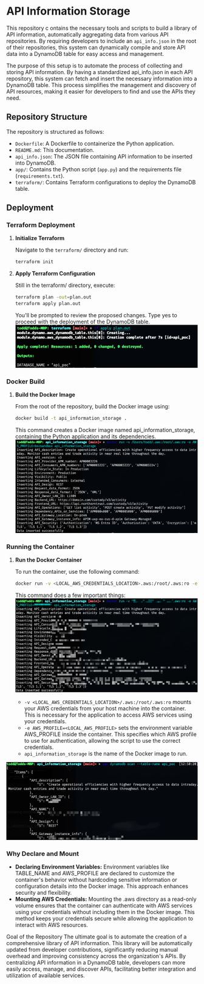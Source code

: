 # API Information Storage

This repository c ontains the necessary tools and scripts to build a library of API information, automatically aggregating data from various API repositories. By requiring developers to include an `api_info.json` in the root of their repositories, this system can dynamically compile and store API data into a DynamoDB table for easy access and management.

The purpose of this setup is to automate the process of collecting and storing API information. By having a standardized api_info.json in each API repository, this system can fetch and insert the necessary information into a DynamoDB table. This process simplifies the management and discovery of API resources, making it easier for developers to find and use the APIs they need.

## Repository Structure

The repository is structured as follows:

- `Dockerfile`: A Dockerfile to containerize the Python application.
- `README.md`: This documentation.
- `api_info.json`: The JSON file containing API information to be inserted into DynamoDB.
- `app/`: Contains the Python script (`app.py`) and the requirements file (`requirements.txt`).
- `terraform/`: Contains Terraform configurations to deploy the DynamoDB table.

## Deployment

### Terraform Deployment

1. **Initialize Terraform**

   Navigate to the `terraform/` directory and run:

   ```sh
   terraform init
   ```

2. **Apply Terraform Configuration**

    Still in the terraform/ directory, execute:

    ```sh
    terraform plan -out=plan.out
    terraform apply plan.out
    ```
    You'll be prompted to review the proposed changes. Type yes to proceed with the deployment of the DynamoDB table.
   ![tf.png](images%2Ftf.png)
### Docker Build
1. **Build the Docker Image**

    From the root of the repository, build the Docker image using:

    ```sh
    docker build -t api_information_storage .
    ```
    This command creates a Docker image named api_information_storage, containing the Python application and its dependencies.
   ![docker_build.png](images%2Fdocker_build.png)
### Running the Container
1. **Run the Docker Container**

    To run the container, use the following command:

    ```sh
    docker run -v <LOCAL_AWS_CREDENTIALS_LOCATION>.aws:/root/.aws:ro -e AWS_PROFILE=<LOCAL_AWS_PROFILE> api_information_storage
    ``` 
   This command does a few important things:
    ![docker_run.jpg](images%2Fdocker_run.jpg)
   * `-v <LOCAL_AWS_CREDENTIALS_LOCATION>/.aws:/root/.aws:ro` mounts your AWS credentials from your host machine into the container. This is necessary for the application to access AWS services using your credentials.
   * `-e AWS_PROFILE=<LOCAL_AWS_PROFILE>` sets the environment variable AWS_PROFILE inside the container. This specifies which AWS profile to use for authentication, allowing the script to use the correct credentials.
   * `api_information_storage` is the name of the Docker image to run.

![stored_info.jpg](images%2Fstored_info.jpg)
### Why Declare and Mount
* **Declaring Environment Variables:** Environment variables like TABLE_NAME and AWS_PROFILE are declared to customize the container's behavior without hardcoding sensitive information or configuration details into the Docker image. This approach enhances security and flexibility.
* **Mounting AWS Credentials:** Mounting the .aws directory as a read-only volume ensures that the container can authenticate with AWS services using your credentials without including them in the Docker image. This method keeps your credentials secure while allowing the application to interact with AWS resources.

Goal of the Repository
The ultimate goal is to automate the creation of a comprehensive library of API information. This library will be automatically updated from developer contributions, significantly reducing manual overhead and improving consistency across the organization's APIs. By centralizing API information in a DynamoDB table, developers can more easily access, manage, and discover APIs, facilitating better integration and utilization of available services.